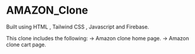 # AMAZON_Clone

Built using HTML , Tailwind CSS , Javascript and Firebase.

This clone includes the following:
-> Amazon clone home page.
-> Amazon clone cart page.
